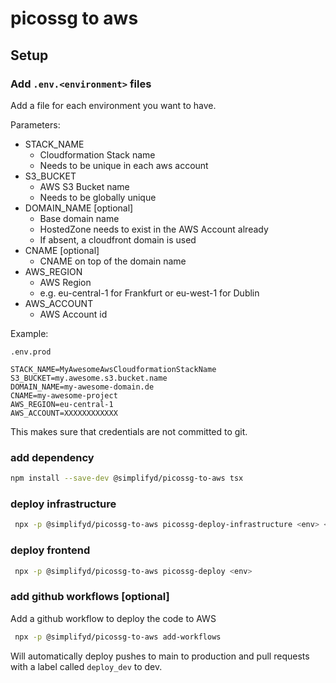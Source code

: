 # picossg to aws

## Setup

### Add `.env.<environment>` files

Add a file for each environment you want to have.

Parameters:

* STACK_NAME
    * Cloudformation Stack name
    * Needs to be unique in each aws account
* S3_BUCKET
    * AWS S3 Bucket name
    * Needs to be globally unique
* DOMAIN_NAME [optional]
    * Base domain name
    * HostedZone needs to exist in the AWS Account already
    * If absent, a cloudfront domain is used
* CNAME [optional]
    * CNAME on top of the domain name
* AWS_REGION
    * AWS Region
    * e.g. eu-central-1 for Frankfurt or eu-west-1 for Dublin
* AWS_ACCOUNT
    * AWS Account id

Example:

`.env.prod`

```
STACK_NAME=MyAwesomeAwsCloudformationStackName
S3_BUCKET=my.awesome.s3.bucket.name
DOMAIN_NAME=my-awesome-domain.de
CNAME=my-awesome-project
AWS_REGION=eu-central-1
AWS_ACCOUNT=XXXXXXXXXXXX
```

This makes sure that credentials are not committed to git.

### add dependency

```bash
npm install --save-dev @simplifyd/picossg-to-aws tsx
```

### deploy infrastructure

```bash
 npx -p @simplifyd/picossg-to-aws picossg-deploy-infrastructure <env> <aws-profile>
```

### deploy frontend

```bash
 npx -p @simplifyd/picossg-to-aws picossg-deploy <env>
```

### add github workflows [optional]

Add a github workflow to deploy the code to AWS

```bash
 npx -p @simplifyd/picossg-to-aws add-workflows
```

Will automatically deploy pushes to main to production and pull requests with a label called `deploy_dev` to dev.
